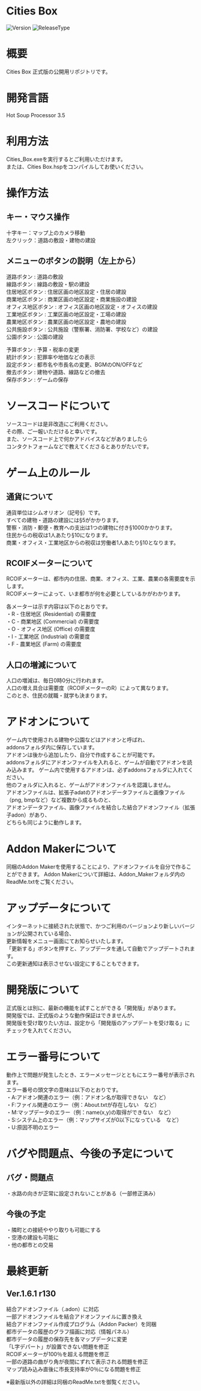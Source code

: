 Cities Box
=====================
![Version](https://img.shields.io/badge/Version-1.6.1-brightgreen.svg)
![ReleaseType](https://img.shields.io/badge/Release%20Type-%E6%AD%A3%E5%BC%8F%E7%89%88-orange.svg)
# 概要
Cities Box 正式版の公開用リポジトリです。

# 開発言語
Hot Soup Processor 3.5

# 利用方法
Cities_Box.exeを実行するとご利用いただけます。  
または、Cities Box.hspをコンパイルしてお使いください。

#  操作方法
## キー・マウス操作
十字キー：マップ上のカメラ移動  
左クリック：道路の敷設・建物の建設
　　
## メニューのボタンの説明（左上から）　
道路ボタン : 道路の敷設  
線路ボタン : 線路の敷設・駅の建設  
住居地区ボタン : 住居区画の地区設定・住居の建設  
商業地区ボタン : 商業区画の地区設定・商業施設の建設  
オフィス地区ボタン : オフィス区画の地区設定・オフィスの建設  
工業地区ボタン : 工業区画の地区設定・工場の建設  
農業地区ボタン : 農業区画の地区設定・農地の建設  
公共施設ボタン : 公共施設（警察署、消防署、学校など）の建設  
公園ボタン : 公園の建設  

予算ボタン : 予算・税率の変更  
統計ボタン : 犯罪率や地価などの表示  
設定ボタン : 都市名や市長名の変更、BGMのON/OFFなど  
撤去ボタン : 建物や道路、線路などの撤去  
保存ボタン : ゲームの保存  

# ソースコードについて
ソースコードは是非改造にご利用ください。  
その際、ご一報いただけると幸いです。  
また、ソースコード上で何かアドバイスなどがありましたら  
コンタクトフォームなどで教えてくださるとありがたいです。  

# ゲーム上のルール
## 通貨について
通貨単位はシムオリオン（記号§）です。  
すべての建物・道路の建設には§5がかかります。  
警察・消防・郵便・教育への支出は1つの建物に付き§1000かかります。  
住民からの税収は1人あたり§10になります。  
商業・オフィス・工業地区からの税収は労働者1人あたり§10となります。  

## RCOIFメーターについて
RCOIFメーターは、都市内の住居、商業、オフィス、工業、農業の各需要度を示します。  
RCOIFメーターによって、いま都市が何を必要としているかがわかります。  

各メーターは示す内容は以下のとおりです。  
・R - 住居地区 (Residential) の需要度  
・C - 商業地区 (Commercial) の需要度  
・O - オフィス地区 (Office) の需要度  
・I - 工業地区 (Industrial) の需要度  
・F - 農業地区 (Farm) の需要度  

## 人口の増減について
人口の増減は、毎日0時0分に行われます。  
人口の増え具合は需要度（RCOIFメーターのR）によって異なります。  
このとき、住民の就職・就学も決まります。

# アドオンについて
ゲーム内で使用される建物や公園などはアドオンと呼ばれ、    
addonsフォルダ内に保存しています。  
アドオンは後から追加したり、自分で作成することが可能です。  
addonsフォルダにアドオンファイルを入れると、ゲームが自動でアドオンを読み込みます。
ゲーム内で使用するアドオンは、必ずaddonsフォルダに入れてください。  
他のフォルダに入れると、ゲームがアドオンファイルを認識しません。  
アドオンファイルは、拡張子adatのアドオンデータファイルと画像ファイル（png, bmpなど）など複数から成るものと、  
アドオンデータファイル、画像ファイルを結合した結合アドオンファイル（拡張子adon）があり、  
どちらも同じように動作します。

# Addon Makerについて
同梱のAddon Makerを使用することにより、アドオンファイルを自分で作ることができます。
Addon Makerについて詳細は、Addon_Makerフォルダ内のReadMe.txtをご覧ください。

# アップデータについて
インターネットに接続された状態で、かつご利用のバージョンより新しいバージョンが公開されている場合、  
更新情報をメニュー画面にてお知らせいたします。  
「更新する」ボタンを押すと、アップデータを通して自動でアップデートされます。  
この更新通知は表示させない設定にすることもできます。

# 開発版について
正式版とは別に、最新の機能を試すことができる「開発版」があります。  
開発版では、正式版のような動作保証はできませんが、  
開発版を受け取りたい方は、設定から「開発版のアップデートを受け取る」に  
チェックを入れてください。

# エラー番号について
動作上で問題が発生したとき、エラーメッセージとともにエラー番号が表示されます。  
エラー番号の頭文字の意味は以下のとおりです。  
・A:アドオン関連のエラー（例：アドオン名が取得できない　など）  
・F:ファイル関連のエラー（例：About.txtが存在しない　など）  
・M:マップデータのエラー（例：name(x,y)の取得ができない　など）  
・S:システム上のエラー（例：マップサイズが0以下になっている　など）  
・U:原因不明のエラー

# バグや問題点、今後の予定について
## バグ・問題点
・水路の向きが正常に設定されないことがある（一部修正済み）

## 今後の予定
・隣町との接続ややり取りも可能にする  
・空港の建設も可能に  
・他の都市との交易

# 最終更新

## Ver.1.6.1 r130  
結合アドオンファイル（.adon）に対応  
一部アドオンファイルを結合アドオンファイルに置き換え  
結合アドオンファイル作成プログラム（Addon Packer）を同梱  
都市データの履歴のグラフ描画に対応（情報パネル）  
都市データの履歴の保存先を各マップデータに変更  
「L字デパート」が設置できない問題を修正  
RCOIFメーターが100％を超える問題を修正  
一部の道路の曲がり角が夜間にずれて表示される問題を修正  
マップ読み込み直後に市長支持率が0％になる問題を修正  
    
※最新版以外の詳細は同梱のReadMe.txtを御覧ください。